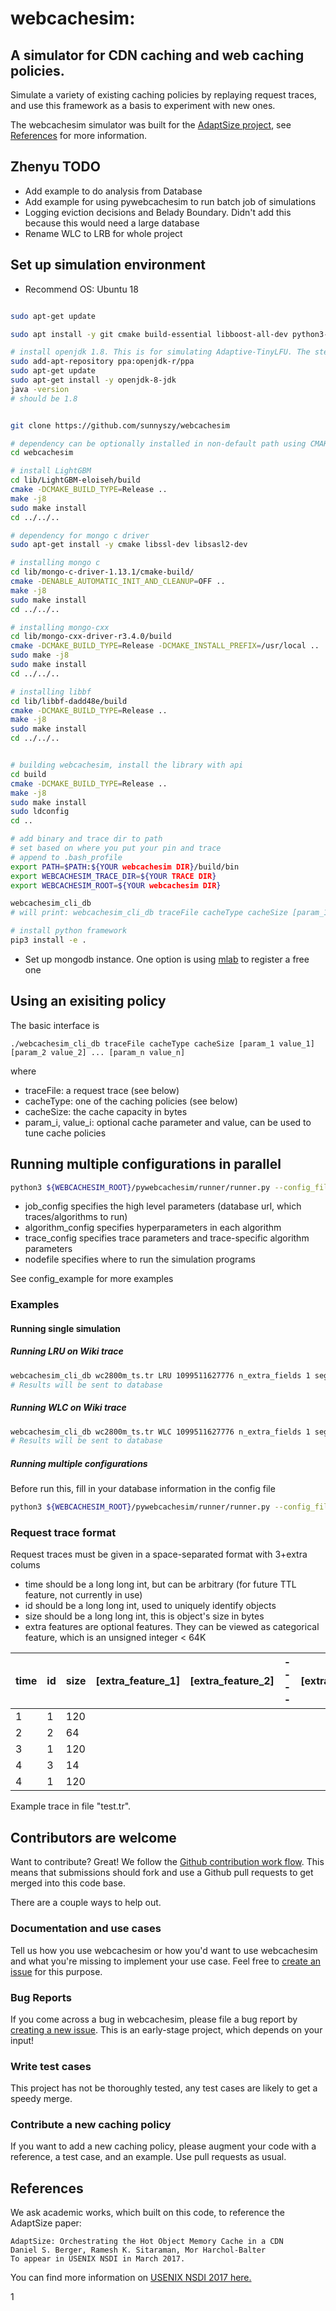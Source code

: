 # webcachesim:


## A simulator for CDN caching and web caching policies.

Simulate a variety of existing caching policies by replaying request traces, and use this framework as a basis to experiment with new ones.

The webcachesim simulator was built for the [AdaptSize project](https://github.com/dasebe/AdaptSize), see [References](#references) for more information.

## Zhenyu TODO
* Add example to do analysis from Database
* Add example for using pywebcachesim to run batch job of simulations
* Logging eviction decisions and Belady Boundary. Didn't add this because this would need a large database
* Rename WLC to LRB for whole project

## Set up simulation environment
* Recommend OS: Ubuntu 18
```bash

sudo apt-get update

sudo apt install -y git cmake build-essential libboost-all-dev python3-pip parallel libprocps-dev

# install openjdk 1.8. This is for simulating Adaptive-TinyLFU. The steps has to be one by one
sudo add-apt-repository ppa:openjdk-r/ppa
sudo apt-get update
sudo apt-get install -y openjdk-8-jdk
java -version  
# should be 1.8


git clone https://github.com/sunnyszy/webcachesim

# dependency can be optionally installed in non-default path using CMAKE_INSTALL_PREFIX CMAKE_PREFIX_PATH
cd webcachesim

# install LightGBM
cd lib/LightGBM-eloiseh/build
cmake -DCMAKE_BUILD_TYPE=Release ..
make -j8
sudo make install
cd ../../..

# dependency for mongo c driver
sudo apt-get install -y cmake libssl-dev libsasl2-dev

# installing mongo c
cd lib/mongo-c-driver-1.13.1/cmake-build/
cmake -DENABLE_AUTOMATIC_INIT_AND_CLEANUP=OFF ..
make -j8
sudo make install
cd ../../..

# installing mongo-cxx
cd lib/mongo-cxx-driver-r3.4.0/build
cmake -DCMAKE_BUILD_TYPE=Release -DCMAKE_INSTALL_PREFIX=/usr/local ..
sudo make -j8
sudo make install
cd ../../..

# installing libbf
cd lib/libbf-dadd48e/build
cmake -DCMAKE_BUILD_TYPE=Release ..
make -j8
sudo make install
cd ../../..


# building webcachesim, install the library with api
cd build
cmake -DCMAKE_BUILD_TYPE=Release ..
make -j8
sudo make install
sudo ldconfig
cd ..

# add binary and trace dir to path
# set based on where you put your pin and trace
# append to .bash_profile
export PATH=$PATH:${YOUR webcachesim DIR}/build/bin
export WEBCACHESIM_TRACE_DIR=${YOUR TRACE DIR}
export WEBCACHESIM_ROOT=${YOUR webcachesim DIR}

webcachesim_cli_db
# will print: webcachesim_cli_db traceFile cacheType cacheSize [param_1 value_1] [param_2 value_2] ... [param_n value_n] 

# install python framework
pip3 install -e .


```
* Set up mongodb instance. One option is using [mlab](https://mlab.com/home) to register a free one
<!--# run the code-->
<!--cd webcachesim-->
<!--python3 pywebcachesim/runner/runner.py --config_file job/job_dev.yaml --algorithm_param_file algorithm_params.yaml --trace_param_file trace_params.yaml-->

## Using an exisiting policy

The basic interface is

    ./webcachesim_cli_db traceFile cacheType cacheSize [param_1 value_1] [param_2 value_2] ... [param_n value_n]

where

 - traceFile: a request trace (see below)
 - cacheType: one of the caching policies (see below)
 - cacheSize: the cache capacity in bytes
 - param_i, value_i: optional cache parameter and value, can be used to tune cache policies

## Running multiple configurations in parallel

```bash
python3 ${WEBCACHESIM_ROOT}/pywebcachesim/runner/runner.py --config_file ${job_config}  --algorithm_param_file ${algorithm_config} --trace_param_file ${trace_config} --nodefile ${nodefile}
```

 - job_config specifies the high level parameters (database url, which traces/algorithms to run)
 - algorithm_config specifies hyperparameters in each algorithm
 - trace_config specifies trace parameters and trace-specific algorithm parameters
 - nodefile specifies where to run the simulation programs
 
See config_example for more examples

### Examples

#### Running single simulation

##### Running LRU on Wiki trace
```bash
webcachesim_cli_db wc2800m_ts.tr LRU 1099511627776 n_extra_fields 1 segment_window 1000000 real_time_segment_window 600 dburl ${YOUR mongodb uri} dbcollection ${YOUR prefer mongodb collection} 
# Results will be sent to database
```

##### Running WLC on Wiki trace
```bash
webcachesim_cli_db wc2800m_ts.tr WLC 1099511627776 n_extra_fields 1 segment_window 1000000 real_time_segment_window 600 memory_window 536870912 dburl ${YOUR mongodb uri} dbcollection ${YOUR prefer mongodb collection} 
# Results will be sent to database
```

##### Running multiple configurations

Before run this, fill in your database information in the config file

```bash
python3 ${WEBCACHESIM_ROOT}/pywebcachesim/runner/runner.py --config_file ${WEBCACHESIM_ROOT}/config_example/job_dev.yaml  --algorithm_param_file ${WEBCACHESIM_ROOT}/config_example/algorithm_params.yaml  --trace_param_file ${WEBCACHESIM_ROOT}/config_example/trace_params.yaml --nodefile ${WEBCACHESIM_ROOT}/config_example/nodefile
```


### Request trace format

Request traces must be given in a space-separated format with 3+extra colums
- time should be a long long int, but can be arbitrary (for future TTL feature, not currently in use)
- id should be a long long int, used to uniquely identify objects
- size should be a long long int, this is object's size in bytes
- extra features are optional features. They can be viewed as categorical feature, which is an unsigned integer < 64K

| time |  id | size | \[extra_feature_1\] | \[extra_feature_2\] | ---- | \[extra_feature_n\] |
| ---- | --- | ---- |  ----               | ----                | ---- | ----                |
|   1  |  1  |  120 |
|   2  |  2  |   64 |
|   3  |  1  |  120 |
|   4  |  3  |  14  |
|   4  |  1 |  120 |

Example trace in file "test.tr".

<!--### Available caching policies-->

<!--There are currently ten caching policies. This section describes each one, in turn, its parameters, and how to run it on the "test.tr" example trace with cache size 1000 Bytes.-->

<!--#### LRU-->

<!--does: least-recently used eviction-->

<!--params: none-->

<!--example usage:-->

<!--    ./webcachesim test.tr LRU 1000-->
<!--     -->
<!--#### FIFO-->

<!--does: first-in first-out eviction-->

<!--params: none-->

<!--example usage:-->

<!--    ./webcachesim test.tr FIFO 1000-->
<!--    -->
<!--#### GDS-->

<!--does: greedy dual size eviction-->

<!--params: none-->

<!--example usage:-->

<!--    ./webcachesim test.tr GDS 1000-->
<!--    -->
<!--#### GDSF-->

<!--does: greedy dual-size frequency eviction-->

<!--params: none-->

<!--example usage:-->

<!--    ./webcachesim test.tr GDSF 1000-->
<!--    -->
<!--#### LFU-DA-->

<!--does: least-frequently used eviction with dynamic aging-->

<!--params: none-->

<!--example usage:-->

<!--    ./webcachesim test.tr LFUDA 1000-->
<!--    -->
<!--    -->
<!--#### Filter-LRU-->

<!--does: LRU eviction + admit only after N requests-->

<!--params: n - admit after n requests)-->

<!--example usage (admit after 10 requests):-->

<!--    ./webcachesim test.tr Filter 1000 n=10-->
<!--    -->
<!--#### Threshold-LRU-->

<!--does: LRU eviction + admit only after N requests-->

<!--params: t - the size threshold in log form (base 2)-->

<!--example usage (admit only objects smaller than 512KB):-->

<!--    ./webcachesim test.tr ThLRU 1000 t=19-->
<!--    -->
<!--#### ExpProb-LRU-->

<!--does: LRU eviction + admit with probability exponentially decreasing with object size-->

<!--params: c - the size which has a 50% chance of being admitted (used to determine the exponential family)-->

<!--example usage (admit objects with size 256KB with about 50% probability):-->

<!--    ./webcachesim test.tr ExpLRU 1000 c=18-->
<!--  -->
<!--#### LRU-K-->

<!--does: evict object which has oldest K-th reference in the past-->

<!--params: k - eviction based on k-th reference in the past-->

<!--example usage (each segment gets half the capacity)-->

<!--    ./webcachesim test.tr LRUK 1000 k=4-->


<!--## How to get traces:-->


<!--### Generate your own traces with a given distribution-->

<!--One example is a Pareto (Zipf-like) popularity distribution and Bounded-Pareto object size distribution.-->
<!--The "basic_trace" tool takes the following parameters:-->

<!-- - how many unique objects-->
<!-- - how many requests to generate for most popular object (total request length will be a multiple of that)-->
<!-- - Pareto shape-->
<!-- - min object size-->
<!-- - max object size-->
<!-- - output name for trace-->

<!--Here's an example that recreates the "test.tr" trace for the examples above. This uses the "basic_trace" generator with 1000 objects, about 10000 requests overall, Pareto shape 1.8 and object sizes between 1 and 10000 bytes.-->

<!--    g++ tracegenerator/basic_trace.cc -std=c++11 -o basic_trace-->
<!--    ./basic_trace 1000 1000 1.8 1 10000 test.tr-->
<!--    make-->
<!--    ./webcachesim test.tr 0 LRU 1000-->


<!--### Rewrite existing open-source traces-->

<!--Example: download a public 1999 request trace ([trace description](http://www.cs.bu.edu/techreports/abstracts/1999-011)), rewrite it into our format, and run the simulator.-->

<!--    wget http://www.cs.bu.edu/techreports/1999-011-usertrace-98.gz-->
<!--    gunzip 1999-011-usertrace-98.gz-->
<!--    g++ -o rewrite -std=c++11 ../traceparser/rewrite_trace_http.cc-->
<!--    ./rewrite 1999-011-usertrace-98 test.tr-->
<!--    make-->
<!--    ./webcachesim test.tr 0 LRU 1073741824-->


<!--## Implement a new policy-->

<!--All cache implementations inherit from "Cache" (in policies/cache.h) which defines common features such as the cache capacity, statistics gathering, and the request interface. Defining a new policy needs little overhead-->

<!--    class YourPolicy: public Cache {-->
<!--    public:-->
<!--      // interface to set arbitrary parameters request-->
<!--      virtual void setPar(string parName, string parValue) {-->
<!--        if(parName=="myPar") {-->
<!--          myPar = stof(parValue);-->
<!--        }-->
<!--      }-->
<!--    -->
<!--       // requests call this function with their id and size-->
<!--      bool request (const long cur_req, const long long size) {-->
<!--       // your policy goes here-->
<!--      }-->
<!--    -->
<!--    protected:-->
<!--      double myPar;-->
<!--    };-->
<!--    // register your policy with the framework-->
<!--    static Factory<YourPolicy> factoryYP("YourPolicy");-->
<!-- -->
<!--This allows the user interface side to conveniently configure and use your new policy.-->

<!--    // create new cache-->
<!--    unique_ptr<Cache> webcache = move(Cache::create_unique("YourPolicy"));-->
<!--    // set cache capacity-->
<!--    webcache->setSize(1000);-->
<!--    // set an arbitrary param (parser implement by yourPolicy)-->
<!--    webcache->setPar("myPar", "0.94");-->



## Contributors are welcome

Want to contribute? Great! We follow the [Github contribution work flow](https://help.github.com/articles/github-flow/).
This means that submissions should fork and use a Github pull requests to get merged into this code base.

There are a couple ways to help out.

### Documentation and use cases

Tell us how you use webcachesim or how you'd want to use webcachesim and what you're missing to implement your use case.
Feel free to [create an issue](https://github.com/dasebe/webcachesim/issues/new) for this purpose.

### Bug Reports

If you come across a bug in webcachesim, please file a bug report by [creating a new issue](https://github.com/dasebe/webcachesim/issues/new). This is an early-stage project, which depends on your input!

### Write test cases

This project has not be thoroughly tested, any test cases are likely to get a speedy merge.

### Contribute a new caching policy

If you want to add a new caching policy, please augment your code with a reference, a test case, and an example. Use pull requests as usual.

## References

We ask academic works, which built on this code, to reference the AdaptSize paper:

    AdaptSize: Orchestrating the Hot Object Memory Cache in a CDN
    Daniel S. Berger, Ramesh K. Sitaraman, Mor Harchol-Balter
    To appear in USENIX NSDI in March 2017.
    
You can find more information on [USENIX NSDI 2017 here.](https://www.usenix.org/conference/nsdi17/technical-sessions)

1
